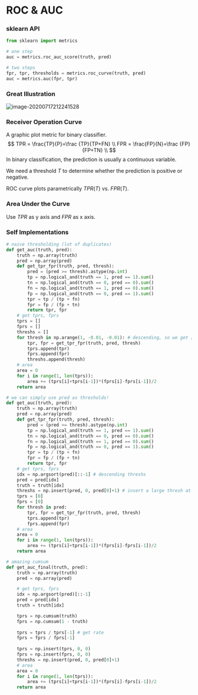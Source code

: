 # ROC & AUC

### sklearn API

```python
from sklearn import metrics

# one step
auc = metrics.roc_auc_score(truth, pred)

# two steps
fpr, tpr, thresholds = metrics.roc_curve(truth, pred)
auc = metrics.auc(fpr, tpr)
```



### Great Illustration

![image-20200717212241528](E:\aa\classNotes\data_science\assets\image-20200717212241528.png)



### Receiver Operation Curve

A graphic plot metric for binary classifier.
$$
TPR = \frac{TP}{P}=\frac {TP}{TP+FN} \\
FPR = \frac{FP}{N}=\frac {FP}{FP+TN} \\
$$
In binary classification, the prediction is usually a continuous variable. 

We need a threshold $T$ to determine whether the prediction is positive or negative.

ROC curve plots parametrically $TPR(T)$ vs. $FPR(T)$.



### Area Under the Curve

Use $TPR$ as y axis and $FPR$ as x axis.



### Self Implementations

```python
# naive thresholding (lot of duplicates)
def get_auc(truth, pred):
	truth = np.array(truth)
    pred = np.array(pred)
    def get_tpr_fpr(truth, pred, thresh):
    	pred = (pred >= thresh).astype(np.int)
        tp = np.logical_and(truth == 1, pred == 1).sum()
        tn = np.logical_and(truth == 0, pred == 0).sum()
        fn = np.logical_and(truth == 1, pred == 0).sum()
        fp = np.logical_and(truth == 0, pred == 1).sum()
        tpr = tp / (tp + fn)
        fpr = fp / (fp + tn)
        return tpr, fpr
    # get tprs, fprs
    tprs = []
    fprs = []
    threshs = []
    for thresh in np.arange(1, -0.01, -0.01): # descending, so we get [0,0] to [1,1]
    	tpr, fpr = get_tpr_fpr(truth, pred, thresh)
        tprs.append(tpr)
        fprs.append(fpr)
        threshs.append(thresh)
    # area
    area = 0
    for i in range(1, len(tprs)):
    	area += (tprs[i]+tprs[i-1])*(fprs[i]-fprs[i-1])/2
    return area

# we can simply use pred as thresholds!
def get_auc(truth, pred):
	truth = np.array(truth)
    pred = np.array(pred)
    def get_tpr_fpr(truth, pred, thresh):
    	pred = (pred >= thresh).astype(np.int)
        tp = np.logical_and(truth == 1, pred == 1).sum()
        tn = np.logical_and(truth == 0, pred == 0).sum()
        fn = np.logical_and(truth == 1, pred == 0).sum()
        fp = np.logical_and(truth == 0, pred == 1).sum()
        tpr = tp / (tp + fn)
        fpr = fp / (fp + tn)
        return tpr, fpr
    # get tprs, fprs
    idx = np.argsort(pred)[::-1] # descending threshs
    pred = pred[idx]
    truth = truth[idx]
    threshs = np.insert(pred, 0, pred[0]+1) # insert a large thresh at beginning to get [0,0]
    tprs = [0]
    fprs = [0]
    for thresh in pred:
    	tpr, fpr = get_tpr_fpr(truth, pred, thresh)
        tprs.append(tpr)
        fprs.append(fpr)
    # area
    area = 0
    for i in range(1, len(tprs)):
    	area += (tprs[i]+tprs[i-1])*(fprs[i]-fprs[i-1])/2
    return area

# amazing cumsum
def get_auc_final(truth, pred):
	truth = np.array(truth)
    pred = np.array(pred)

    # get tprs, fprs
    idx = np.argsort(pred)[::-1]
    pred = pred[idx]
    truth = truth[idx]

    tprs = np.cumsum(truth)
    fprs = np.cumsum(1 - truth)
    
    tprs = tprs / tprs[-1] # get rate
    fprs = fprs / fprs[-1]
    
    tprs = np.insert(tprs, 0, 0)
    fprs = np.insert(fprs, 0, 0)
    threshs = np.insert(pred, 0, pred[0]+1)
    # area
    area = 0
    for i in range(1, len(tprs)):
    	area += (tprs[i]+tprs[i-1])*(fprs[i]-fprs[i-1])/2
    return area
```

